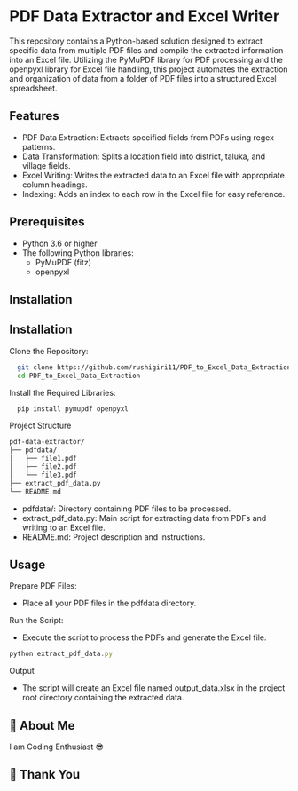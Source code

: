 
# PDF Data Extractor and Excel Writer

This repository contains a Python-based solution designed to extract specific data from multiple PDF files and compile the extracted information into an Excel file. Utilizing the PyMuPDF library for PDF processing and the openpyxl library for Excel file handling, this project automates the extraction and organization of data from a folder of PDF files into a structured Excel spreadsheet.

## Features

- PDF Data Extraction: Extracts specified fields from PDFs using regex patterns.
- Data Transformation: Splits a location field into district, taluka, and village fields.
- Excel Writing: Writes the extracted data to an Excel file with appropriate column headings.
- Indexing: Adds an index to each row in the Excel file for easy reference.


## Prerequisites

- Python 3.6 or higher
- The following Python libraries:
    - PyMuPDF (fitz)
    - openpyxl


## Installation

## Installation

Clone the Repository:

```bash
  git clone https://github.com/rushigiri11/PDF_to_Excel_Data_Extraction.git
  cd PDF_to_Excel_Data_Extraction
```


Install the Required Libraries:

```bash
  pip install pymupdf openpyxl
  ```

Project Structure
```bash
pdf-data-extractor/
├── pdfdata/
│   ├── file1.pdf
│   ├── file2.pdf
│   └── file3.pdf
├── extract_pdf_data.py
└── README.md
  ```

  - pdfdata/: Directory containing PDF files to be processed.
  - extract_pdf_data.py: Main script for extracting data from PDFs and writing to an Excel file.
  - README.md: Project description and instructions.







## Usage
 Prepare PDF Files:
   - Place all your PDF files in the pdfdata directory.

 Run the Script:
   - Execute the script to process the PDFs and generate the Excel file.


```javascript
python extract_pdf_data.py

```
Output
   - The script will create an Excel file named output_data.xlsx in the project root directory containing the extracted data.

## 🚀 About Me
I am Coding Enthusiast 😎

## 💫 Thank You

